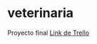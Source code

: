 # veterinaria
Proyecto final
[Link de Trello](https://trello.com/invite/b/LD1YWwRy/3172ae468292bc4d56dbf51d02c49814/proyecto-consulta-veterinaria)
